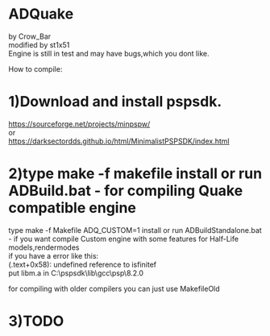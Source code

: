 # ADQuake
by Crow_Bar <br>
modified by st1x51 <br>
Engine is still in test and may have bugs,which you dont like.  <br>

How to compile:<br>
# 1)Download and install pspsdk.<br>
https://sourceforge.net/projects/minpspw/ <br>
or <br>
https://darksectordds.github.io/html/MinimalistPSPSDK/index.html <br>
# 2)type make -f makefile install or run ADBuild.bat - for compiling Quake compatible engine <br>
type make -f Makefile ADQ_CUSTOM=1 install or run ADBuildStandalone.bat - if you want compile Custom engine with some features for Half-Life models,rendermodes <br>
if you have a error like this: <br>
(.text+0x58): undefined reference to isfinitef <br>
put libm.a in C:\pspsdk\lib\gcc\psp\8.2.0 <br>

for compiling with older compilers you can just use MakefileOld <br>
# 3)TODO <br>


